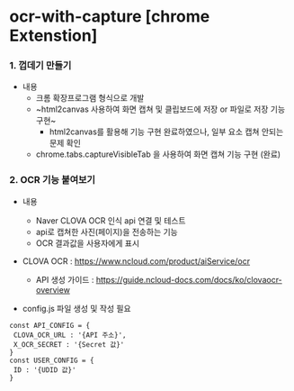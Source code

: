 # ocr-with-capture [chrome Extenstion]

### 1. 껍데기 만들기
- 내용 
  * 크롬 확장프로그램 형식으로 개발
  * ~html2canvas 사용하여 화면 캡쳐 및 클립보드에 저장 or 파일로 저장 기능 구현~
    - html2canvas를 활용해 기능 구현 완료하였으나, 일부 요소 캡쳐 안되는 문제 확인
  * chrome.tabs.captureVisibleTab 을 사용하여 화면 캡쳐 기능 구현 (완료)


### 2. OCR 기능 붙여보기
- 내용
  * Naver CLOVA OCR 인식 api 연결 및 테스트
  * api로 캡쳐한 사진(페이지)을 전송하는 기능
  * OCR 결과값을 사용자에게 표시
- CLOVA OCR : https://www.ncloud.com/product/aiService/ocr
  * API 생성 가이드 : https://guide.ncloud-docs.com/docs/ko/clovaocr-overview

- config.js 파일 생성 및 작성 필요
 ```
 const API_CONFIG = {
  CLOVA_OCR_URL : '{API 주소}',
  X_OCR_SECRET : '{Secret 값}'
 }
 const USER_CONFIG = {
  ID : '{UDID 값}'
 }
 ```
